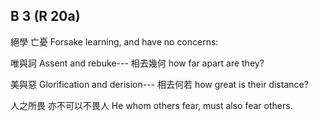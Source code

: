## B 3 (R 20a)

絕學
亡憂
Forsake learning,
and have no concerns:

唯與訶
Assent and rebuke---
相去幾何
how far apart are they?

美與惡
Glorification and derision---
相去何若
how great is their distance?

人之所畏
亦不可以不畏人
He whom others fear,
must also fear others.
